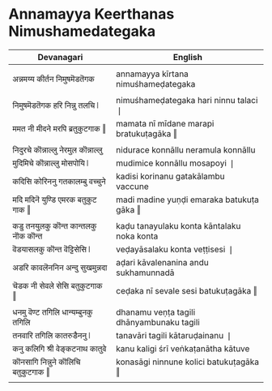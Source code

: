 # Annamayya Keerthanas Nimushamedategaka

| Devanagari | English |
| ------ | ------ |
|  |  |
| अन्नमय्य कीर्तन निमुषमॆडतॆगक   | annamayya kīrtana nimuśhameḍategaka   |
|  |  |
| निमुषमॆडतॆगक हरि निन्नु तलचि ❘   | nimuśhameḍategaka hari ninnu talaci ❘   |
| ममत नी मीदने मरपि ब्रतुकुटगाक ‖   | mamata nī mīdane marapi bratukuṭagāka ‖   |
|  |  |
| निदुरचे कॊन्नाल्लु नेरमुल कॊन्नाल्लु   | nidurace konnāllu neramula konnāllu   |
| मुदिमिचे कॊन्नाल्लु मोसपोयि ❘   | mudimice konnāllu mosapoyi ❘   |
| कदिसि कोरिननु गतकालम्बु वच्चुने   | kadisi korinanu gatakālambu vaccune   |
| मदि मदिनॆ युण्डि एमरक बतुकुट गाक ‖   | madi madine yuṇḍi emaraka batukuṭa gāka ‖   |
|  |  |
| कडु तनयुलकु कॊन्त कान्तलकु नॊक कॊन्त   | kaḍu tanayulaku konta kāntalaku noka konta   |
| वॆडयासलकु कॊन्त वॆट्टिसेसि ❘   | veḍayāsalaku konta veṭṭisesi ❘   |
| अडरि कावलॆननिन अन्दु सुखमुन्नदा   | aḍari kāvalenanina andu sukhamunnadā   |
| चॆडक नी सेवले सेसि बतुकुटगाक ‖   | ceḍaka nī sevale sesi batukuṭagāka ‖   |
|  |  |
| धनमु वॆण्ट तगिलि धान्यम्बुनकु तगिलि   | dhanamu veṇṭa tagili dhānyambunaku tagili   |
| तनवारि तगिलि कातरुडैननु ❘   | tanavāri tagili kātaruḍainanu ❘   |
| कनु कलिगि श्री वेङ्कटनाथ कातुवे   | kanu kaligi śrī veṅkaṭanātha kātuve   |
| कॊनसागि निन्नुने कॊलिचि बतुकुटगाक ‖   | konasāgi ninnune kolici batukuṭagāka ‖   |
|  |  |
